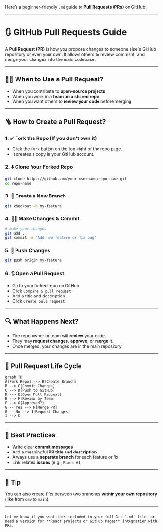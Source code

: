 Here’s a beginner-friendly `.md` guide to **Pull Requests (PRs)** on GitHub:

---

# 🔃 GitHub Pull Requests Guide

A **Pull Request (PR)** is how you propose changes to someone else's GitHub repository or even your own. It allows others to review, comment, and merge your changes into the main codebase.

---

## 🧑‍💻 When to Use a Pull Request?

- When you contribute to **open-source projects**
- When you work in a **team on a shared repo**
- When you want others to **review your code** before merging

---

## 🪜 How to Create a Pull Request?

### 1. ✅ Fork the Repo (If you don't own it)
- Click the `Fork` button on the top-right of the repo page.
- It creates a copy in your GitHub account.

### 2. ⬇️ Clone Your Forked Repo

```bash
git clone https://github.com/your-username/repo-name.git
cd repo-name
````

### 3. 🔧 Create a New Branch

```bash
git checkout -b my-feature
```

### 4. 🧑‍💻 Make Changes & Commit

```bash
# make your changes
git add .
git commit -m "Add new feature or fix bug"
```

### 5. 🔼 Push Changes

```bash
git push origin my-feature
```

### 6. 🔃 Open a Pull Request

* Go to your forked repo on GitHub
* Click `Compare & pull request`
* Add a title and description
* Click `Create pull request`

---

## 🔍 What Happens Next?

* The repo owner or team will **review** your code.
* They may **request changes**, **approve**, or **merge** it.
* Once merged, your changes are in the main repository.

---

## 🔁 Pull Request Life Cycle

```mermaid
graph TD
A[Fork Repo] --> B[Create Branch]
B --> C[Commit Changes]
C --> D[Push to GitHub]
D --> E[Open Pull Request]
E --> F[Review by Team]
F --> G{Approved?}
G -- Yes --> H[Merge PR]
G -- No --> I[Request Changes]
I --> C
```

---

## 📝 Best Practices

* Write clear **commit messages**
* Add a meaningful **PR title and description**
* Always use a **separate branch** for each feature or fix
* Link related **issues** (e.g., `Fixes #1`)

---

## 🧠 Tip

You can also create PRs between two branches **within your own repository** (like from `dev` to `main`).

---

```

Let me know if you want this included in your full Git `.md` file, or need a version for **React projects or GitHub Pages** integration with PRs.
```
